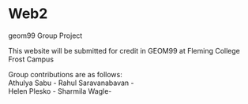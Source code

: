 # Web2
geom99 Group Project

This website will be submitted for credit in GEOM99 at Fleming College Frost Campus

Group contributions are as follows:  
Athulya Sabu - 
Rahul Saravanabavan -  
Helen Plesko - 
Sharmila Wagle- 
